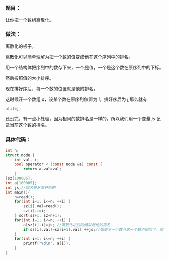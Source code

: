 ### 题目：
让你把一个数组离散化。
### 做法：
离散化的板子。

离散化可以简单理解为把一个数的值变成他在这个序列中的排名。

用一个结构体把序列中的数存下来，一个是值，一个是这个数在原序列中的下标。

然后按照值的大小排序。

现在排好序后，每一个数的位置就是他的排名，

这时候开一个数组 $a$，设某个数在原序列位置为 $i$，排好序后为 $j$,那么就有
```c
a[i]=j;
```
还没完，有一点小处理，因为相同的数排名是一样的，所以我们用一个变量 $js$ 记录当前这个数的排名。

### 具体代码：
```c
int n; 
struct node {
	int val, i;
	bool operator < (const node &a) const {
		return a.val>val;
	}
}sz[100005];
int a[100005];
int js;//排名是从零开始的
int main(){
	n=read();
	for(int i=1; i<=n; ++i) {
		sz[i].val=read();
		sz[i].i=i;
	} sort(sz+1, sz+n+1);
	for(int i=1; i<=n; ++i) {
		a[sz[i].i]=js; //离散化之后的值就是他的排名
		if(sz[i].val!=sz[i+1].val) ++js;//如果下一个数与这一个数不相同了，那么下一个数的排名应该比这一个数大1
	}
	for(int i=1; i<=n; ++i) {
		printf("%d\n", a[i]);
	}
}
```